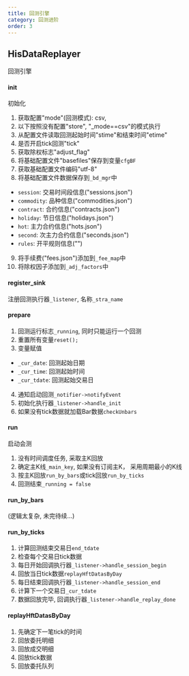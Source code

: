 ```yaml
---
title: 回测引擎
category: 回测进阶
order: 3
---
```


## HisDataReplayer
回测引擎

#### init
初始化
1. 获取配置"mode"(回测模式): csv, 
2. 以下按照没有配置"store", "_mode==csv"的模式执行
3. 从配置文件读取回测起始时间"stime"和结束时间"etime"
4. 是否开启tick回测"tick"
5. 获取除权标志"adjust_flag"
6. 将基础配置文件"basefiles"保存到变量`cfgBF`
7. 获取基础配置文件编码"utf-8"
8. 将基础配置文件数据保存到`_bd_mgr`中
- `session`: 交易时间段信息("sessions.json")
- `commodity`: 品种信息("commodities.json")
- `contract`: 合约信息("contracts.json")
- `holiday`: 节日信息("holidays.json")
- `hot`: 主力合约信息("hots.json")
- `second`: 次主力合约信息("seconds.json")
- `rules`: 开平规则信息("")
9. 将手续费("fees.json")添加到`_fee_map`中
10. 将除权因子添加到`_adj_factors`中

#### register_sink
注册回测执行器`_listener`, 名称`_stra_name`

#### prepare
1. 回测运行标志`_running`, 同时只能运行一个回测
2. 重置所有变量`reset();`
3. 变量赋值
- `_cur_date`: 回测起始日期
- `_cur_time`: 回测起始时间
- `_cur_tdate`: 回测起始交易日
4. 通知启动回测`_notifier->notifyEvent`
5. 初始化执行器`_listener->handle_init`
6. 如果没有tick数据就加载Bar数据`checkUnbars`

#### run
启动会测
1. 没有时间调度任务, 采取主K回放
2. 确定主K线`_main_key`, 如果没有订阅主K， 采用周期最小的K线
3. 按主K回放`run_by_bars`或tick回放`run_by_ticks`
4. 回测结束`_running = false`

#### run_by_bars
(逻辑太复杂, 未完待续...)

#### run_by_ticks
1. 计算回测结束交易日`end_tdate`
2. 检查每个交易日tick数据
3. 每日开始回调执行器`_listener->handle_session_begin`
4. 回放当日tick数据`replayHftDatasByDay`
5. 每日结束回调执行器`_listener->handle_session_end`
6. 计算下一个交易日`_cur_tdate`
7. 数据回放完毕, 回调执行器`_listener->handle_replay_done`

#### replayHftDatasByDay
1. 先确定下一笔tick的时间
2. 回放委托明细
3. 回放成交明细
4. 回放tick数据
5. 回放委托队列
